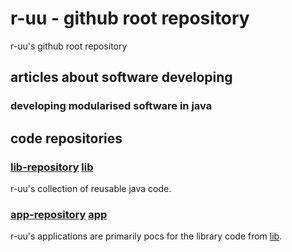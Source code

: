 # r-uu - github root repository
r-uu's github root repository

## articles about software developing

### developing modularised software in java
[](https://github.com/r-uu/r-uu/blob/main/doc/developing%20modularised%20software%20in%20java.md)

## code repositories

### [lib-repository](https://github.com/r-uu/r-uu.lib) [lib](../r-uu.lib/readme.md)
r-uu's collection of reusable java code.
### [app-repository](https://github.com/r-uu/r-uu.app) [app](../r-uu.app/readme.md)
r-uu's applications are primarily pocs for the library code from [lib](https://github.com/r-uu/r-uu.lib).
